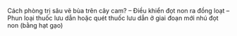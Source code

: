 Cách phòng trị sâu vẽ bùa trên cây cam?
– Điều khiển đọt non ra đồng loạt
– Phun loại thuốc lưu dẫn hoặc quét thuốc lưu dẫn ở giai đoạn mới nhú đọt non (bằng hạt gạo)


